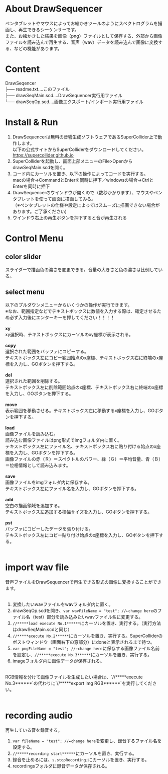 # About DrawSequencer
ペンタブレットやマウスによってお絵かきツールのようにスペクトログラムを描画し、再生できるシーケンサーです。<br>
また、お絵かきした結果を画像（png）ファイルとして保存する、外部から画像ファイルを読み込んで再生する、音声（wav）データを読み込んで画像に変換する、などの機能があります。

# Content
DrawSeqencer<br>
├── readme.txt....このファイル<br>
├── drawSeqMain.scd....DrawSequencer実行用ファイル<br>
└── drawSeqOp.scd....画像エクスポート/インポート実行用ファイル<br>

# Install & Run
1) DrawSequencerは無料の音響生成ソフトウェアであるSuperCollider上で動作します。<br>
   以下の公式サイトからSuperColliderをダウンロードしてください。<br>
   https://supercollider.github.io
2) SuperColliderを起動し、画面上部メニューのFile>OpenからdrawSeqMain.scdを開く。
3) コード内にカーソルを置き、以下の操作によってコードを実行する。<br>
   macの場合→CommandとEnterを同時に押下／windowsの場合→CtrlとEnterを同時に押下
4) DrawSequencerのウインドウが開くので（数秒かかります）、マウスやペンタブレットを使って画面に描画してみる。<br>
  （※ペンタブレットの仕様や設定によってはスムーズに描画できない場合があります。ご了承ください)
5) ウインドウ右上の再生ボタンを押下すると音が再生される

# Control Menu
## color slider
スライダーで描画色の濃さを変更できる。音量の大きさと色の濃さは比例している。

## select menu
以下のプルダウンメニューからいくつかの操作が実行できます。<br>
※なお、範囲指定などでテキストボックスに数値を入力する際は、確定させるため必ず入力後にエンターキーを押してください！！！！<br>
<br>
**xy**<br>
xy選択時、テキストボックスにカーソルのxy座標が表示される。<br>
<br>
**copy**<br>
選択された範囲をバッファにコピーする。<br>
テキストボックス左にコピー範囲始点のx座標、テキストボックス右に終端のx座標を入力し、GOボタンを押下する。<br>
<br>
**del**<br>
選択された範囲を削除する。<br>
テキストボックス左に削除範囲始点のx座標、テキストボックス右に終端のx座標を入力し、GOボタンを押下する。<br>
<br>
**move**<br>
表示範囲を移動させる。テキストボックス左に移動するx座標を入力し、GOボタンを押下する。<br>
<br>
**load**<br>
画像ファイルを読み込む。<br>
読み込む画像ファイルはpng形式でimgフォルダ内に置く。<br>
テキストボックス左にファイル名、テキストボックス右に貼り付ける始点のx座標を入力し、GOボタンを押下する。<br>
画像ファイルの赤（Ｒ）＝スペクトルのパワー、緑（Ｇ）＝平均音量、青（Ｂ）＝位相情報として読み込みます。<br>
<br>
**save**<br>
画像ファイルをimgフォルダ内に保存する。<br>
テキストボックス左にファイル名を入力し、GOボタンを押下する。<br>
<br>
**add**<br>
空白の描画領域を追加する。<br>
テキストボックス左追加する横幅サイズを入力し、GOボタンを押下する。<br>
<br>
**pst**<br>
バッファにコピーしたデータを張り付ける。<br>
テキストボックス左にコピー貼り付け始点のx座標を入力し、GOボタンを押下する。<br>
<br>

# import wav file
音声ファイルをDrawSequencerで再生できる形式の画像に変換することができます。<br>
<br>
1)  変換したいwavファイルをwavフォルダ内に置く。<br>
2)  drawSeqOp.scdを開き、`var wavFileName = "test"; //←change here`のファイル名（test）部分を読み込みたいwavファイル名に変更する。<br>
3)  `//*****load execute No.1******`にカーソルを置き、実行する。（実行方法はdrawSeqMain.scdと同じ）<br>
4)  `//*****execute No.2******`にカーソルを置き、実行する。SuperColliderのポストウィンドウ（画面右下の窓部分）にdoneと表示されるまで待つ。<br>
5)  `var pngFileName = "test"; //←change here`に保存する画像ファイル名前を設定し、`//*****execute No.3******`にカーソルを置き、実行する。<br>
6)  imageフォルダ内に画像データが保存される。
<br>
RGB情報を分けて画像ファイルを生成したい場合は、`//*****execute No.3******`の代わりに`//*****export img RGB******`を実行してください。<br>
<br>

# recording audio
再生している音を録音する。<br>
1)  `var fileName = "test"; //←change here`を変更し、録音するファイル名を設定する。<br>
2)  `//*****recording start******`にカーソルを置き、実行する。<br>
3)  録音を止めるには、`s.stopRecording;`にカーソルを置き、実行する。<br>
4)  recordingsフォルダに録音データが保存される。

